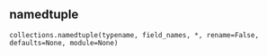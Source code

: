 ## namedtuple

`collections.namedtuple(typename, field_names, *, rename=False, defaults=None, module=None)`

